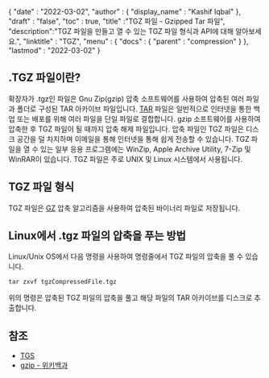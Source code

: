 {
  "date" : "2022-03-02",
  "author" : {
    "display_name" : "Kashif Iqbal"
},
  "draft" : "false",
  "toc" : true,
  "title" :"TGZ 파일 - Gzipped Tar 파일",
  "description":"TGZ 파일을 만들고 열 수 있는 TGZ 파일 형식과 API에 대해 알아보세요.",
  "linktitle" : "TGZ",
  "menu" : {
    "docs" : {
      "parent" : "compression"
}
},
  "lastmod" : "2022-03-02"
}

## .TGZ 파일이란?

확장자가 .tgz인 파일은 Gnu Zip(gzip) 압축 소프트웨어를 사용하여 압축된 여러 파일과 폴더로 구성된 TAR 아카이브 파일입니다. [TAR](/ko/compression/tar/) 파일은 일반적으로 인터넷을 통한 백업 또는 배포를 위해 여러 파일을 단일 파일로 결합합니다. gzip 소프트웨어를 사용하여 압축한 후 TGZ 파일이 될 때까지 압축 해제 파일입니다. 압축 파일인 TGZ 파일은 디스크 공간을 덜 차지하며 이메일을 통해 인터넷을 통해 쉽게 전송할 수 있습니다. TGZ 파일을 열 수 있는 일부 응용 프로그램에는 WinZip, Apple Archive Utility, 7-Zip 및 WinRAR이 있습니다. TGZ 파일은 주로 UNIX 및 Linux 시스템에서 사용됩니다.

## TGZ 파일 형식

TGZ 파일은 [GZ](/ko/compression/gz/) 압축 알고리즘을 사용하여 압축된 바이너리 파일로 저장됩니다.

## Linux에서 .tgz 파일의 압축을 푸는 방법

Linux/Unix OS에서 다음 명령을 사용하여 명령줄에서 TGZ 파일의 압축을 풀 수 있습니다.

```
tar zxvf tgzCompressedFile.tgz
```

위의 명령은 압축된 TGZ 파일의 압축을 풀고 해당 파일의 TAR 아카이브를 디스크로 추출합니다.
## 참조 ##

* [TGS](https://core.telegram.org/stickers#animated-stickers)
* [gzip - 위키백과](https://en.wikipedia.org/wiki/Gzip)

